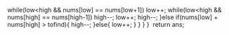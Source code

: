 while(low<high && nums[low] == nums[low+1]) low++;
while(low<high && nums[high] == nums[high-1]) high--;
low++;
high--;
}else if(nums[low] + nums[high] > tofind){
high--;
}else{
low++;
}
}
}
}
​
return ans;